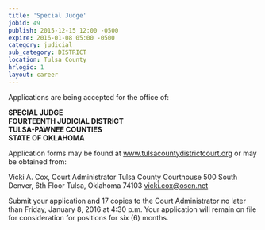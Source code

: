 ```yaml
---
title: 'Special Judge'
jobid: 49
publish: 2015-12-15 12:00 -0500
expire: 2016-01-08 05:00 -0500
category: judicial
sub_category: DISTRICT
location: Tulsa County
hrlogic: 1
layout: career
---
```

<p>Applications are being accepted for the office of:</p>
<p><strong>SPECIAL JUDGE</strong><br>
<strong>FOURTEENTH JUDICIAL DISTRICT</strong><br>
<strong>TULSA-PAWNEE COUNTIES</strong><br>
<strong>STATE OF OKLAHOMA</strong></p>
<p>Application forms may be found at <a href="www.tulsacountydistrictcourt.org" target="_blank">www.tulsacountydistrictcourt.org</a>
or may be obtained from:</p>
<p>Vicki A. Cox, Court Administrator
Tulsa County Courthouse
500 South Denver, 6th Floor
Tulsa, Oklahoma 74103
<a href="mailto:vicki.cox@oscn.net" target="_blank">vicki.cox@oscn.net</a></p>
<p>Submit your application and 17 copies to the Court Administrator no later than Friday, January 8, 2016 at 4:30 p.m. Your application will remain on file for consideration for positions for six (6) months.</p>